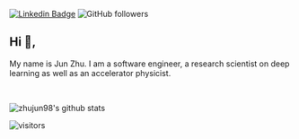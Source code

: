 [![Linkedin Badge](https://img.shields.io/badge/-zhujun-blue?style=flat-square&logo=Linkedin&logoColor=white&link=https://www.linkedin.com/in/jun-zhu-0bb51782/)](https://www.linkedin.com/in/jun-zhu-0bb51782/)
![GitHub followers](https://img.shields.io/github/followers/zhujun98?label=Follow&style=social)

## Hi 👋, 
My name is Jun Zhu. I am a software engineer, a research scientist on deep learning as well as an accelerator physicist.

<br />

![zhujun98's github stats](https://github-readme-stats.vercel.app/api?username=zhujun98&show_icons=true)
<br />

<!-- Optional Visitors badge: -->
![visitors](https://visitor-badge.laobi.icu/badge?page_id=TomasCostaK.TomasCostaK)

<br />

